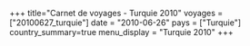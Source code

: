 +++
title="Carnet de voyages - Turquie 2010"
voyages = ["20100627_turquie"]
date = "2010-06-26"
pays = ["Turquie"]
country_summary=true
menu_display = "Turquie 2010"
+++

